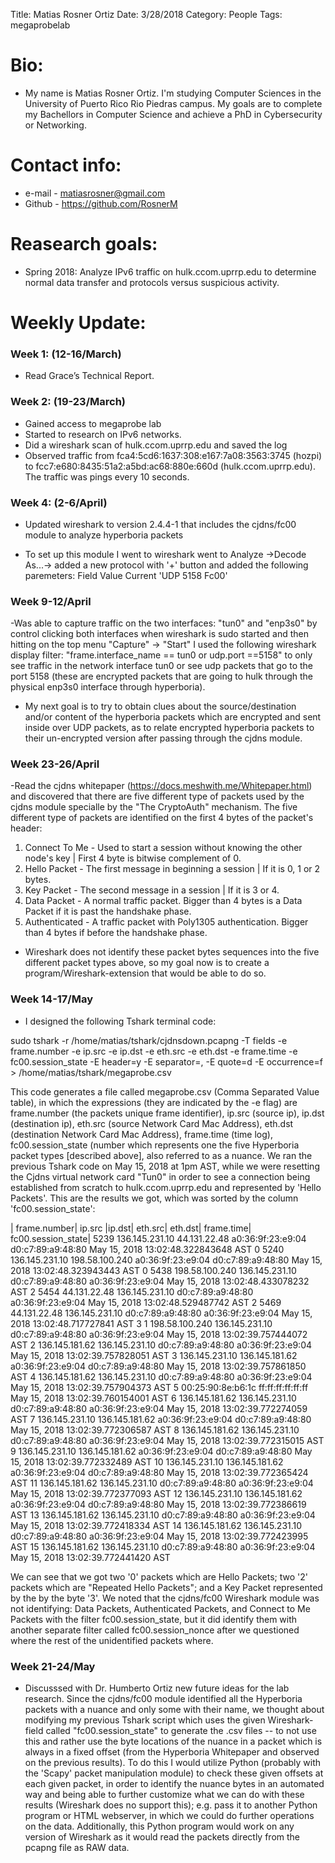 Title: Matias Rosner Ortiz
Date: 3/28/2018
Category: People
Tags: megaprobelab

# Bio: 
   - My name is Matias Rosner Ortiz. I'm studying Computer Sciences in the University of Puerto Rico Rio Piedras campus. My goals are to complete my Bachellors in Computer Science and achieve a PhD in Cybersecurity or Networking.
    
# Contact info:

   - e-mail - <matiasrosner@gmail.com>
   - Github - <https://github.com/RosnerM>
  
# Reasearch goals:

   - Spring 2018: Analyze IPv6 traffic on hulk.ccom.uprrp.edu to determine normal data transfer and protocols versus suspicious activity.
  

  
  
# Weekly Update:

### Week 1: (12-16/March)
- Read Grace’s Technical Report.

### Week 2: (19-23/March)
- Gained access to megaprobe lab
- Started to research on IPv6 networks.
- Did a wireshark scan of hulk.ccom.uprrp.edu and saved the log   
- Observed traffic from fca4:5cd6:1637:308:e167:7a08:3563:3745 (hozpi) to fcc7:e680:8435:51a2:a5bd:ac68:880e:660d (hulk.ccom.uprrp.edu). The traffic was pings every 10 seconds.

### Week 4: (2-6/April)
- Updated wireshark to version 2.4.4-1 that includes the cjdns/fc00 module to analyze hyperboria packets

- To set up this module I went to wireshark went to Analyze ->Decode As...-> 
added a new protocol with '+' button and added the following paremeters:
Field	Value	Current
'UDP		5158	Fc00'

### Week 9-12/April
-Was able to capture traffic on the two interfaces: "tun0" and "enp3s0" by control clicking both interfaces when wireshark is sudo started and then hitting on the top menu "Capture" -> "Start"
I used the following wireshark display filter:
"frame.interface_name == tun0 or udp.port ==5158"
to only see traffic in the network interface tun0 or see udp packets that go to the port 5158 (these are encrypted packets that are going to hulk through the physical enp3s0 interface through hyperboria). 

- My next goal is to try to obtain clues about the source/destination and/or content of the hyperboria packets which are encrypted and sent inside over UDP packets, as to relate encrypted hyperboria packets to their un-encrypted version after passing through the cjdns module.

### Week 23-26/April
-Read the cjdns whitepaper (https://docs.meshwith.me/Whitepaper.html) and discovered that there are five different type of packets used by the cjdns module specialle by the "The CryptoAuth" mechanism. The five different type of packets are identified on the first 4 bytes of the packet's header: 
1) Connect To Me - Used to start a session without knowing the other node's key | First 4 byte is bitwise complement of 0.
2) Hello Packet - The first message in beginning a session | If it is 0, 1 or 2 bytes.
3) Key Packet - The second message in a session | If it is 3 or 4.
4) Data Packet - A normal traffic packet. Bigger than 4 bytes is a Data Packet if it is past the handshake phase. 
5) Authenticated - A traffic packet with Poly1305 authentication. Bigger than 4 bytes if before the handshake phase.

- Wireshark does not identify these packet bytes sequences into the five different packet types above, so my goal now is to create a program/Wireshark-extension that would be able to do so.

### Week 14-17/May
- I designed the following Tshark terminal code:

sudo tshark -r /home/matias/tshark/cjdnsdown.pcapng -T fields -e frame.number -e ip.src -e ip.dst -e eth.src -e eth.dst -e frame.time -e fc00.session_state -E header=y -E separator=, -E quote=d -E occurrence=f > /home/matias/tshark/megaprobe.csv

This code generates a file called megaprobe.csv (Comma Separated Value table), in which the expressions (they are indicated by the -e flag) are frame.number (the packets unique frame identifier), ip.src (source ip), ip.dst (destination ip), eth.src (source Network Card Mac Address), eth.dst (destination Network Card Mac Address), frame.time (time log), fc00.session_state (number which represents one the five Hyperboria packet types [described above], also referred to as a nuance. We ran the previous Tshark code on May 15, 2018 at 1pm AST, while we were resetting the Cjdns virtual network card "Tun0" in order to see a connection being established from scratch to hulk.ccom.uprrp.edu and represented by 'Hello Packets'. 
This are the results we got, which was sorted by the column 'fc00.session_state':

| frame.number|	ip.src	|ip.dst|	eth.src|	eth.dst|	frame.time|	fc00.session_state|
5239	136.145.231.10	44.131.22.48	a0:36:9f:23:e9:04	d0:c7:89:a9:48:80	May 15, 2018 13:02:48.322843648 AST	0
5240	136.145.231.10	198.58.100.240	a0:36:9f:23:e9:04	d0:c7:89:a9:48:80	May 15, 2018 13:02:48.323943443 AST	0
5438	198.58.100.240	136.145.231.10	d0:c7:89:a9:48:80	a0:36:9f:23:e9:04	May 15, 2018 13:02:48.433078232 AST	2
5454	44.131.22.48	136.145.231.10	d0:c7:89:a9:48:80	a0:36:9f:23:e9:04	May 15, 2018 13:02:48.529487742 AST	2
5469	44.131.22.48	136.145.231.10	d0:c7:89:a9:48:80	a0:36:9f:23:e9:04	May 15, 2018 13:02:48.717727841 AST	3
1	198.58.100.240	136.145.231.10	d0:c7:89:a9:48:80	a0:36:9f:23:e9:04	May 15, 2018 13:02:39.757444072 AST	
2	136.145.181.62	136.145.231.10	d0:c7:89:a9:48:80	a0:36:9f:23:e9:04	May 15, 2018 13:02:39.757828051 AST	
3	136.145.231.10	136.145.181.62	a0:36:9f:23:e9:04	d0:c7:89:a9:48:80	May 15, 2018 13:02:39.757861850 AST	
4	136.145.181.62	136.145.231.10	d0:c7:89:a9:48:80	a0:36:9f:23:e9:04	May 15, 2018 13:02:39.757904373 AST	
5			00:25:90:8e:b6:1c	ff:ff:ff:ff:ff:ff	May 15, 2018 13:02:39.760154001 AST	
6	136.145.181.62	136.145.231.10	d0:c7:89:a9:48:80	a0:36:9f:23:e9:04	May 15, 2018 13:02:39.772274059 AST	
7	136.145.231.10	136.145.181.62	a0:36:9f:23:e9:04	d0:c7:89:a9:48:80	May 15, 2018 13:02:39.772306587 AST	
8	136.145.181.62	136.145.231.10	d0:c7:89:a9:48:80	a0:36:9f:23:e9:04	May 15, 2018 13:02:39.772315015 AST	
9	136.145.231.10	136.145.181.62	a0:36:9f:23:e9:04	d0:c7:89:a9:48:80	May 15, 2018 13:02:39.772332489 AST	
10	136.145.231.10	136.145.181.62	a0:36:9f:23:e9:04	d0:c7:89:a9:48:80	May 15, 2018 13:02:39.772365424 AST	
11	136.145.181.62	136.145.231.10	d0:c7:89:a9:48:80	a0:36:9f:23:e9:04	May 15, 2018 13:02:39.772377093 AST	
12	136.145.231.10	136.145.181.62	a0:36:9f:23:e9:04	d0:c7:89:a9:48:80	May 15, 2018 13:02:39.772386619 AST	
13	136.145.181.62	136.145.231.10	d0:c7:89:a9:48:80	a0:36:9f:23:e9:04	May 15, 2018 13:02:39.772418334 AST	
14	136.145.181.62	136.145.231.10	d0:c7:89:a9:48:80	a0:36:9f:23:e9:04	May 15, 2018 13:02:39.772423995 AST	
15	136.145.181.62	136.145.231.10	d0:c7:89:a9:48:80	a0:36:9f:23:e9:04	May 15, 2018 13:02:39.772441420 AST	

We can see that we got two '0' packets which are Hello Packets; two '2' packets which are "Repeated Hello Packets"; and a Key Packet represented by the by the byte '3'. We noted that the cjdns/fc00 Wireshark module was not identifying: Data Packets, Authenticated Packets, and Connect to Me Packets with the filter fc00.session_state, but it did identify them with another separate filter called fc00.session_nonce after we questioned where the rest of the unidentified packets where.

### Week 21-24/May
- Discusssed with Dr. Humberto Ortiz new future ideas for the lab research. Since the cjdns/fc00 module identified all the Hyperboria packets with a nuance and only some with their name, we thought about modifying my previous Tshark script which uses the given Wireshark-field called "fc00.session_state" to generate the .csv files -- to not use this and rather use the byte locations of the nuance in a packet which is always in a fixed offset (from the Hyperboria Whitepaper and observed on the previous results). To do this I would utilize Python (probably with the 'Scapy' packet manipulation module) to check these given offsets at each given packet, in order to identify the nuance bytes in an automated way and being able to further customize what we can do with these results (Wireshark does no support this); e.g. pass it to another Python program or HTML webserver, in which we could do further operations on the data. Additionally, this Python program would work on any version of Wireshark as it would read the packets directly from the pcapng file as RAW data.
